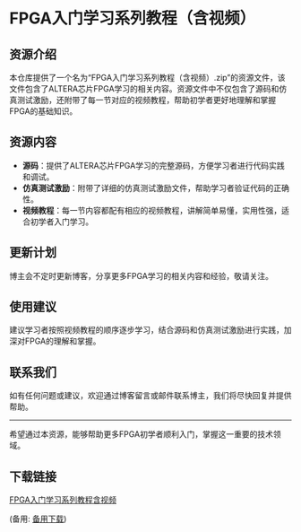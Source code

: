 # FPGA入门学习系列教程（含视频）

## 资源介绍

本仓库提供了一个名为“FPGA入门学习系列教程（含视频）.zip”的资源文件，该文件包含了ALTERA芯片FPGA学习的相关内容。资源文件中不仅包含了源码和仿真测试激励，还附带了每一节对应的视频教程，帮助初学者更好地理解和掌握FPGA的基础知识。

## 资源内容

- **源码**：提供了ALTERA芯片FPGA学习的完整源码，方便学习者进行代码实践和调试。
- **仿真测试激励**：附带了详细的仿真测试激励文件，帮助学习者验证代码的正确性。
- **视频教程**：每一节内容都配有相应的视频教程，讲解简单易懂，实用性强，适合初学者入门学习。

## 更新计划

博主会不定时更新博客，分享更多FPGA学习的相关内容和经验，敬请关注。

## 使用建议

建议学习者按照视频教程的顺序逐步学习，结合源码和仿真测试激励进行实践，加深对FPGA的理解和掌握。

## 联系我们

如有任何问题或建议，欢迎通过博客留言或邮件联系博主，我们将尽快回复并提供帮助。

---

希望通过本资源，能够帮助更多FPGA初学者顺利入门，掌握这一重要的技术领域。

## 下载链接
[FPGA入门学习系列教程含视频](https://pan.quark.cn/s/78cde1034518) 

(备用: [备用下载](https://pan.baidu.com/s/133HF-ySJAKxOfusPKy1FjA?pwd=1234))
